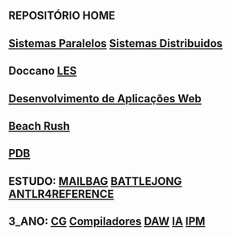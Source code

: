 ## REPOSITÓRIO HOME
## [Sistemas Paralelos](https://github.com/kaiser76936/Sistemas-Paralelos.git) [Sistemas Distribuidos](https://github.com/kaiser76936/SD.git)
## Doccano [LES](https://github.com/Nickurama/doccano.git) 
## [Desenvolvimento de Aplicações Web](https://github.com/kaiser76936/Desenvolvimento_de_Aplicacoes_Web.git)
## [Beach Rush](https://github.com/AfonsoNG03/ProjetoCG.git) 
## [PDB](https://github.com/kaiser76936/PDB.git)
## ESTUDO: [MAILBAG](https://github.com/kaiser76936/Mailbag.git)  [BATTLEJONG](https://github.com/kaiser76936/BattleJong.git) [ANTLR4REFERENCE](https://github.com/lukekras/def-antlr4-ref-code.git)
## 3_ANO: [CG](https://github.com/kaiser76936/CG.git) [Compiladores](https://github.com/kaiser76936/Compiladores.git) [DAW](https://github.com/kaiser76936/DAW.git) [IA](https://github.com/kaiser76936/IA.git) [IPM](https://github.com/kaiser76936/IPM.git)
